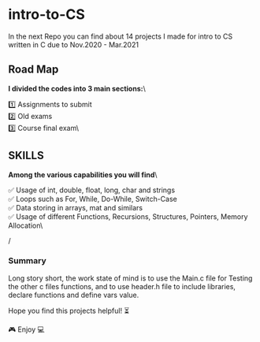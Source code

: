 # intro-to-CS
In the next Repo you can find about 14 projects I made for intro to CS written in C due to Nov.2020 - Mar.2021

## Road Map
**I divided the codes into 3 main sections:**\

1️⃣ Assignments to submit\
2️⃣ Old exams\
3️⃣ Course final exam\

## SKILLS
**Among the various capabilities you will find**\

✅ Usage of int, double, float, long, char and strings\
✅ Loops such as For, While, Do-While, Switch-Case\
✅ Data storing in arrays, mat and similars \
✅ Usage of different Functions, Recursions, Structures, Pointers, Memory Allocation\

/
### Summary
Long story short, the work state of mind is to use the Main.c file for Testing the other c files functions,
and to use header.h file to include libraries, declare functions and define vars value.

Hope you find this projects helpful! ⏳

🎮 Enjoy 💻
